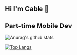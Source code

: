 ## Hi I'm Cable 👋
## Part-time Mobile Dev
![Anurag's github stats](https://github-readme-stats.vercel.app/api?username=CableBK&show_icons=true&theme=radical)

[![Top Langs](https://github-readme-stats.vercel.app/api/top-langs/?username=CableBK&layout=compact)](https://github.com/anuraghazra/github-readme-stats)
<!--![Top Langs](https://github-readme-stats.vercel.app/api/top-langs/?username=CableBK&theme=tokyonight)-->

<!--
**CableBK/CableBK** is a ✨ _special_ ✨ repository because its `README.md` (this file) appears on your GitHub profile.

Here are some ideas to get you started:

- 🔭 I’m currently working on ...
- 🌱 I’m currently learning ...
- 👯 I’m looking to collaborate on ...
- 🤔 I’m looking for help with ...
- 💬 Ask me about ...
- 📫 How to reach me: ...
- 😄 Pronouns: ...
- ⚡ Fun fact: ...
-->
